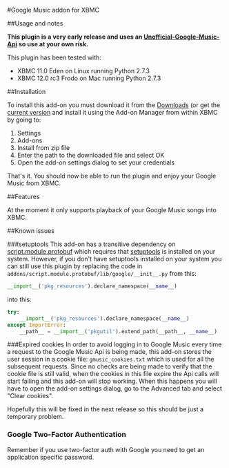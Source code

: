 #Google Music addon for XBMC

##Usage and notes

**This plugin is a very early release and uses an [Unofficial-Google-Music-Api](https://github.com/simon-weber/Unofficial-Google-Music-API) so use at your own risk.**

This plugin has been tested with:
 *  XBMC 11.0 Eden on Linux running Python 2.7.3
 *  XBMC 12.0 rc3 Frodo on Mac running Python 2.7.3

##Installation

To install this add-on you must download it from the
[Downloads](https://github.com/vially/googlemusic-xbmc/downloads) (or get the
[current version](https://github.com/vially/googlemusic-xbmc/archive/master.zip)
and install it using the Add-on Manager from within XBMC by going to:

1. Settings
2. Add-ons
3. Install from zip file
4. Enter the path to the downloaded file and select OK
5. Open the add-on settings dialog to set your credentials

That's it. You should now be able to run the plugin and enjoy your Google Music from XBMC.

##Features

At the moment it only supports playback of your Google Music songs into XBMC.

##Known issues

###setuptools
This add-on has a transitive dependency on [script.module.protobuf](http://mirrors.xbmc.org/addons/eden/script.module.protobuf/) which requires that [setuptools](http://pypi.python.org/pypi/setuptools) is installed on your system.
However, if you don't have setuptools installed on your system you can still use this plugin by replacing the code in `addons/script.module.protobuf/lib/google/__init__.py` from this:

```py
__import__('pkg_resources').declare_namespace(__name__)
```

into this:

```py
try:
    __import__('pkg_resources').declare_namespace(__name__)
except ImportError:
    __path__ = __import__('pkgutil').extend_path(__path__, __name__)
```

###Expired cookies
In order to avoid logging in to Google Music every time a request to the Google Music Api is being made, this add-on stores the user session in a cookie file: `gmusic_cookies.txt` which is used for all the subsequent requests.
Since no checks are being made to verify that the cookie file is still valid, when the cookies in this file expire the Api calls will start failing and this add-on will stop working.
When this happens you will have to open the add-on settings dialog, go to the Advanced tab and select "Clear cookies".

Hopefully this will be fixed in the next release so this should be just a temporary problem.

### Google Two-Factor Authentication
Remember if you use two-factor auth with Google you need to get an application specific password.

